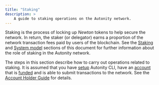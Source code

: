 ```yaml
---
title: "Staking"
description: >
    A guide to staking operations on the Autonity network.
---
```


Staking is the process of locking up _Newton_ tokens to help secure the network.  In return, the staker (or delegator) earns a proportion of the network transaction fees paid by users of the blockchain.  See the [Staking](/concepts/staking/) and [System model](/concepts/system-model/) sections of this document for further information about the role of staking in the Autonity network.

The steps in this section describe how to carry out operations related to staking.  It is assumed that you have [setup](/account-holders/setup-aut/) Autonity CLI, have an [account](/account-holders/create-acct/) that is [funded](/account-holders/fund-acct/) and is able to submit transactions to the network.  See the [Account Holder Guide](/account-holders/) for details.
